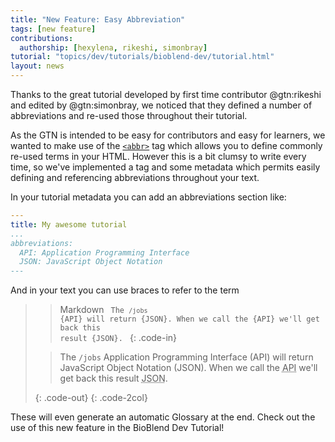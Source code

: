 ```yaml
---
title: "New Feature: Easy Abbreviation"
tags: [new feature]
contributions:
  authorship: [hexylena, rikeshi, simonbray]
tutorial: "topics/dev/tutorials/bioblend-dev/tutorial.html"
layout: news
---
```


Thanks to the great tutorial developed by first time contributor @gtn:rikeshi and edited by @gtn:simonbray, we noticed that they defined a number of abbreviations and re-used those throughout their tutorial.

As the GTN is intended to be easy for contributors and easy for learners, we wanted to make use of the [`<abbr>`](https://developer.mozilla.org/en-US/docs/Web/HTML/Element/abbr) tag which allows you to define commonly re-used terms in your HTML. However this is a bit clumsy to write every time, so we've implemented a tag and some metadata which permits easily defining and referencing abbreviations throughout your text.

In your tutorial metadata you can add an abbreviations section like:

```yaml
---
title: My awesome tutorial
...
abbreviations:
  API: Application Programming Interface
  JSON: JavaScript Object Notation
---
```

And in your text you can use braces to refer to the term

> > <code-in-title>Markdown</code-in-title>
> > <code>
> > The `/jobs` &lbrace;API&rbrace; will return &lbrace;JSON&rbrace;. When we call the &lbrace;API&rbrace; we'll get back this result &lbrace;JSON&rbrace;.
> > </code>
> {: .code-in}
>
> > <code-out-title></code-out-title>
> >
> > The `/jobs` Application Programming Interface (API) will return JavaScript Object Notation (JSON). When we call the <abbr title="Application Programming Interface">API</abbr> we'll get back this result <abbr title="JavaScript Object Notation">JSON</abbr>.
> >
> {: .code-out}
{: .code-2col}

These will even generate an automatic Glossary at the end. Check out the use of this new feature in the BioBlend Dev Tutorial!
